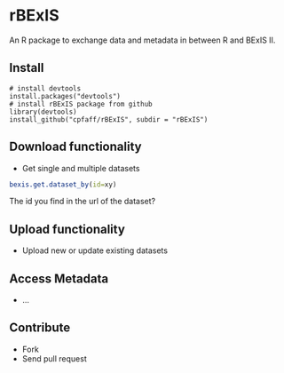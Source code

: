 # rBExIS

An R package to exchange data and metadata in between R and BExIS II.

## Install

```
# install devtools
install.packages("devtools")
# install rBExIS package from github
library(devtools)
install_github("cpfaff/rBExIS", subdir = "rBExIS")
```

## Download functionality

* Get single and multiple datasets

```r
bexis.get.dataset_by(id=xy)
```

The id you find in the url of the dataset?

## Upload functionality

* Upload new or update existing datasets

## Access Metadata

* ...

## Contribute

* Fork
* Send pull request

